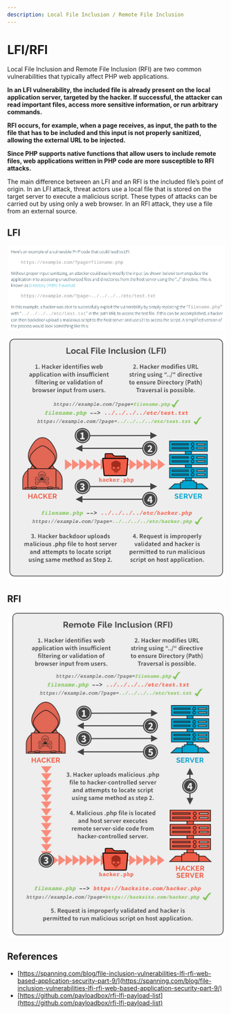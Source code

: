 ```yaml
---
description: Local File Inclusion / Remote File Inclusion
---
```


# LFI/RFI

Local File Inclusion and Remote File Inclusion \(RFI\) are two common vulnerabilities that typically affect PHP web applications. 

**In an LFI vulnerability, the included file is already present on the local application server, targeted by the hacker. If successful, the attacker can read important files, access more sensitive information, or run arbitrary commands.**

**RFI occurs, for example, when a page receives, as input, the path to the file that has to be included and this input is not properly sanitized, allowing the external URL to be injected.**

**Since PHP supports native functions that allow users to include remote files, web applications written in PHP code are more susceptible to RFI attacks.**

The main difference between an LFI and an RFI is the included file’s point of origin. In an LFI attack, threat actors use a local file that is stored on the target server to execute a malicious script. These types of attacks can be carried out by using only a web browser. In an RFI attack, they use a file from an external source.

## LFI

![](../../.gitbook/assets/image%20%283%29.png)

![](../../.gitbook/assets/image%20%284%29.png)

## RFI

![](../../.gitbook/assets/image%20%285%29.png)

## References

* [https://spanning.com/blog/file-inclusion-vulnerabilities-lfi-rfi-web-based-application-security-part-9/](https://spanning.com/blog/file-inclusion-vulnerabilities-lfi-rfi-web-based-application-security-part-9/)
* [https://github.com/payloadbox/rfi-lfi-payload-list](https://github.com/payloadbox/rfi-lfi-payload-list)

